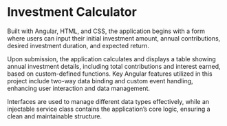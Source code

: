 # Investment Calculator

Built with Angular, HTML, and CSS, the application begins with a form where users can input their initial investment amount, annual contributions, desired investment duration, and expected return.

Upon submission, the application calculates and displays a table showing annual investment details, including total contributions and interest earned, based on custom-defined functions. Key Angular features utilized in this project include two-way data binding and custom event handling, enhancing user interaction and data management.

Interfaces are used to manage different data types effectively, while an injectable service class contains the application’s core logic, ensuring a clean and maintainable structure.
